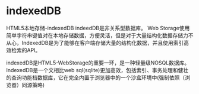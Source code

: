 # indexedDB
HTML5本地存储-indexedDB
indeedDB是非关系型数据库。
Web Storage使用简单字符串键值对在本地存储数据，方便灵活，但是对于大量结构化数据存储力不从心，IndexedDB是为了能够在客户端存储大量的结构化数据，并且使用索引高效检索的API。

indexedDB是HTML5-WebStorage的重要一环，是一种轻量级NOSQL数据库。
IndexedDB是一个文相比web sql(sqlite)更加高效，包括索引、事务处理和健壮的查询功能档数据库，它在完全内置于浏览器中的一个沙盒环境中(强制依照（浏览器）同源策略)
